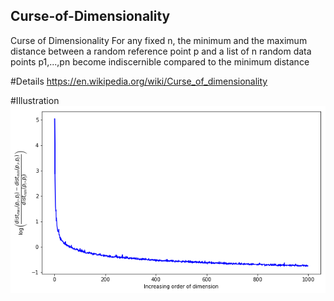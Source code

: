 ## Curse-of-Dimensionality
Curse of Dimensionality 
For any fixed n, the minimum and the maximum distance between a random reference point p and a list of n random data points p1,...,pn become indiscernible compared to the minimum distance

#Details 
https://en.wikipedia.org/wiki/Curse_of_dimensionality

#Illustration
![Curse of Dimensionality](https://github.com/VarunKumarOjha/Curse-of-Dimensionality/blob/master/CoD.png)
